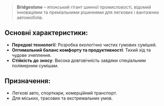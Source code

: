 > **Bridgestone** – японський гігант шинної промисловості, відомий інноваціями та преміальними рішеннями для легкових і вантажних автомобілів.

## Основні характеристики:

- **Передові технології**: Розробка екологічно чистих гумових сумішей.
- **Оптимальний баланс комфорту та продуктивності**: Тихий хід та чудове зчеплення.
- **Стійкість до зносу**: Висока довговічність завдяки спеціальним полімерним сумішам.

## Призначення:

- Легкові авто, спорткари, комерційний транспорт.
- Для міських, трасових та екстремальних умов.
